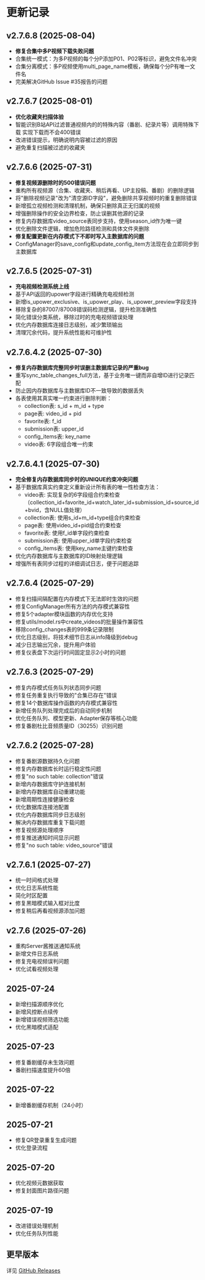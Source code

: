 # 更新记录

## v2.7.6.8 (2025-08-04)
- **修复合集中多P视频下载失败问题**
- 合集统一模式：为多P视频的每个分P添加P01、P02等标识，避免文件名冲突
- 合集分离模式：多P视频使用multi_page_name模板，确保每个分P有唯一文件名
- 完美解决GitHub Issue #35报告的问题

## v2.7.6.7 (2025-08-01)
- **优化收藏夹扫描体验**
- 智能识别B站API过滤普通视频内的的特殊内容（番剧、纪录片等）调用特殊下载 实现下载而不会400错误
- 改进错误提示，明确说明内容被过滤的原因
- 避免重复扫描被过滤的收藏夹

## v2.7.6.6 (2025-07-31)
- **修复视频源删除时的500错误问题**
- 重构所有视频源（合集、收藏夹、稍后再看、UP主投稿、番剧）的删除逻辑
- 将"删除视频记录"改为"清空源ID字段"，避免删除共享视频时的重复删除错误
- 新增孤立视频检测和清理机制，确保只删除真正无归属的视频
- 增强删除操作的安全边界检查，防止误删其他源的记录
- 修复内存数据库video_source表同步支持，使用season_id作为唯一键
- 优化删除文件逻辑，增加危险路径检测和具体文件夹删除
- **修复配置更新在内存模式下不即时写入主数据库的问题**
- ConfigManager的save_config和update_config_item方法现在会立即同步到主数据库

## v2.7.6.5 (2025-07-31)
- **充电视频检测系统上线**
- 基于API返回的upower字段进行精确充电视频检测
- 新增is_upower_exclusive、is_upower_play、is_upower_preview字段支持
- 移除复杂的87007/87008错误码检测逻辑，提升检测准确性
- 简化错误分类系统，移除过时的充电视频错误处理
- 优化内存数据库连接日志级别，减少繁琐输出
- 清理冗余代码，提升系统性能和可维护性

## v2.7.6.4.2 (2025-07-30)
- **修复内存数据库完整同步时误删主数据库记录的严重bug**
- 重写sync_table_changes_full方法，基于业务唯一键而非自增ID进行记录匹配
- 防止因内存数据库与主数据库ID不一致导致的数据丢失
- 各表使用其真实唯一约束进行删除判断：
  - collection表: s_id + m_id + type
  - page表: video_id + pid
  - favorite表: f_id
  - submission表: upper_id
  - config_items表: key_name
  - video表: 6字段组合唯一约束

## v2.7.6.4.1 (2025-07-30)
- **完全修复内存数据库同步时的UNIQUE约束冲突问题**
- 基于数据库真实约束定义重新设计所有表的唯一性检查方法：
  - video表: 实现复杂的6字段组合约束检查（collection_id+favorite_id+watch_later_id+submission_id+source_id+bvid，含NULL值处理）
  - collection表: 使用s_id+m_id+type组合约束检查
  - page表: 使用video_id+pid组合约束检查
  - favorite表: 使用f_id单字段约束检查
  - submission表: 使用upper_id单字段约束检查
  - config_items表: 使用key_name主键约束检查
- 优化内存数据库与主数据库的ID映射处理逻辑
- 增强所有表同步过程的详细调试日志，便于问题追踪

## v2.7.6.4 (2025-07-29)
- 修复扫描间隔配置在内存模式下无法即时生效的问题
- 修复ConfigManager所有方法的内存模式兼容性
- 修复5个adapter模块函数的内存优化支持
- 修复utils/model.rs中create_videos的批量操作兼容性
- 移除config_changes表的999条记录限制
- 优化日志级别，将技术细节日志从info降级到debug
- 减少日志输出冗余，提升用户体验
- 修复仪表盘下次运行时间固定显示2小时的问题

## v2.7.6.3 (2025-07-29)
- 修复内存模式任务队列状态同步问题
- 修复任务重复执行导致的"合集已存在"错误
- 修复14个数据库操作函数的内存模式兼容性
- 新增任务队列处理完成后的自动同步机制
- 优化任务队列、模型更新、Adapter保存等核心功能
- 修复番剧杜比音频质量ID（30255）识别问题

## v2.7.6.2 (2025-07-28)
- 修复番剧源数据持久化问题
- 修复内存数据库长时运行稳定性问题
- 修复"no such table: collection"错误
- 新增内存数据库守护连接机制
- 新增内存数据库自动重建功能
- 新增周期性连接健康检查
- 优化数据库连接池配置
- 优化内存数据库同步日志级别
- 解决内存数据库重复下载问题
- 修复视频源处理顺序
- 修复推送通知时间显示问题
- 修复"no such table: video_source"错误

## v2.7.6.1 (2025-07-27)
- 统一时间格式处理
- 优化日志系统性能
- 简化时区配置
- 修复黑暗模式输入框对比度
- 修复稍后再看视频源添加问题

## v2.7.6 (2025-07-26)
- 重构Server酱推送通知系统
- 新增文件日志系统
- 修复充电视频误判问题
- 优化试看视频处理

## 2025-07-24
- 新增扫描源顺序优化
- 新增风控断点续传
- 新增错误视频筛选功能
- 优化黑暗模式适配

## 2025-07-23
- 修复番剧缓存未生效问题
- 番剧扫描速度提升60倍

## 2025-07-22  
- 新增番剧缓存机制（24小时）

## 2025-07-21
- 修复QR登录重复生成问题
- 优化登录流程

## 2025-07-20
- 优化视频元数据获取
- 修复封面图片路径问题

## 2025-07-19
- 改进错误处理机制
- 优化任务队列性能

## 更早版本
详见 [GitHub Releases](https://github.com/qq1582185982/bili-sync-01/releases)